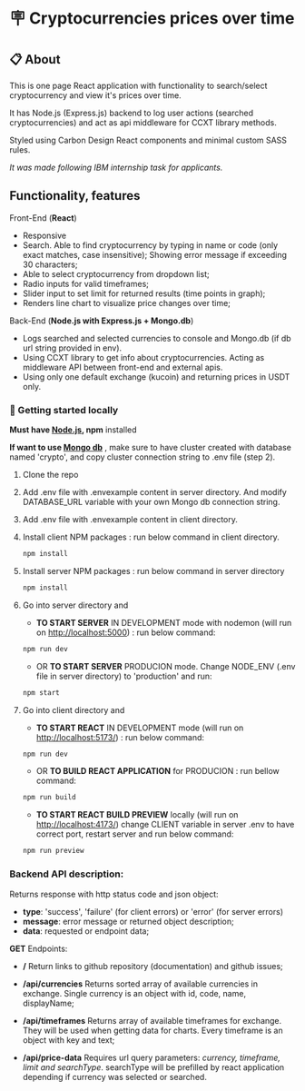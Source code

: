# 🪧 Cryptocurrencies prices over time

## 📋 About

This is one page React application with functionality to search/select cryptocurrency and view it's prices over time.

It has Node.js (Express.js) backend to log user actions (searched cryptocurrencies) and act as api middleware for CCXT library methods.

Styled using Carbon Design React components and minimal custom SASS rules.

_It was made following IBM internship task for applicants._

## Functionality, features

Front-End (**React**)

- Responsive
- Search. Able to find cryptocurrency by typing in name or code (only exact matches, case insensitive); Showing error message if exceeding 30 characters;
- Able to select cryptocurrency from dropdown list;
- Radio inputs for valid timeframes;
- Slider input to set limit for returned results (time points in graph);
- Renders line chart to visualize price changes over time;

Back-End (**Node.js with Express.js + Mongo.db**)

- Logs searched and selected currencies to console and Mongo.db (if db url string provided in env).
- Using CCXT library to get info about cryptocurrencies. Acting as middleware API between front-end and external apis.
- Using only one default exchange (kucoin) and returning prices in USDT only.

### 🏁 Getting started locally

**Must have [Node.js](https://nodejs.org), npm** installed

**If want to use [Mongo db](https://account.mongodb.com/account/login)** , make sure to have cluster created with database named 'crypto', and copy cluster connection string to .env file (step 2).

1. Clone the repo

2. Add .env file with .envexample content in server directory. And modify DATABASE_URL variable with your own Mongo db connection string.

3. Add .env file with .envexample content in client directory.

4. Install client NPM packages : run below command in client directory.

   ```sh
   npm install
   ```

5. Install server NPM packages : run below command in server directory

   ```sh
   npm install
   ```

6. Go into server directory and

   - **TO START SERVER** IN DEVELOPMENT mode with nodemon (will run on [http://localhost:5000](http://localhost:5000)) : run below command:

   ```sh
   npm run dev
   ```

   - OR **TO START SERVER** PRODUCION mode. Change NODE_ENV (.env file in server directory) to 'production' and run:

   ```sh
   npm start
   ```

7. Go into client directory and

   - **TO START REACT** IN DEVELOPMENT mode (will run on [http://localhost:5173/](http://localhost:5173/)) : run below command:

   ```sh
   npm run dev
   ```

   - OR **TO BUILD REACT APPLICATION** for PRODUCION : run bellow command:

   ```sh
   npm run build
   ```

   - **TO START REACT BUILD PREVIEW** locally (will run on [http://localhost:4173/](http://localhost:4173/)) change CLIENT variable in server .env to have correct port, restart server and run below command:

   ```sh
   npm run preview
   ```

### Backend API description:

Returns response with http status code and json object:

- **type**: 'success', 'failure' (for client errors) or 'error' (for server errors)
- **message**: error message or returned object description;
- **data**: requested or endpoint data;

**GET** Endpoints:

- **/** Return links to github repository (documentation) and github issues;
- **/api/currencies** Returns sorted array of available currencies in exchange. Single currency is an object with id, code, name, displayName;

- **/api/timeframes** Returns array of available timeframes for exchange. They will be used when getting data for charts. Every timeframe is an object with key and text;

- **/api/price-data** Requires url query parameters: _currency, timeframe, limit and searchType_. searchType will be prefilled by react application depending if currency was selected or searched.

<!-- ![home screen screenshot](./screenshots/home-screenshot.png)
![login screen screenshot](./screenshots/login-screenshot.png)
![accounts screen screenshot](./screenshots/accounts-screenshot.png) -->
